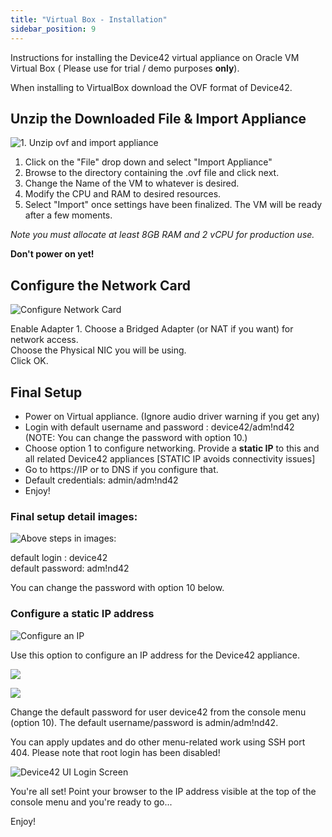 ```yaml
---
title: "Virtual Box - Installation"
sidebar_position: 9
---
```


Instructions for installing the Device42 virtual appliance on Oracle VM Virtual Box ( Please use for trial / demo purposes **only**).

When installing to VirtualBox download the OVF format of Device42.

## Unzip the Downloaded File & Import Appliance

![1. Unzip ovf and import appliance](/assets/images/import-appliance.png)

1. Click on the "File" drop down and select "Import Appliance"
2. Browse to the directory containing the .ovf file and click next.
3. Change the Name of the VM to whatever is desired.
4. Modify the CPU and RAM to desired resources.
5. Select "Import" once settings have been finalized. The VM will be ready after a few moments.

_Note you must allocate at least 8GB RAM and 2 vCPU for production use._

**Don't power on yet!**

## Configure the Network Card

![Configure Network Card](/assets/images/wpid6136-Configure_Network_Card.png)

Enable Adapter 1. 
Choose a Bridged Adapter (or NAT if you want) for network access.  
Choose the Physical NIC you will be using.  
Click OK.

## Final Setup

- Power on Virtual appliance. (Ignore audio driver warning if you get any)
- Login with default username and password : device42/adm!nd42 (NOTE: You can change the password with option 10.)
- Choose option 1 to configure networking. Provide a **static IP** to this and all related Device42 appliances \[STATIC IP avoids connectivity issues\]
- Go to https://IP or to DNS if you configure that.
- Default credentials: admin/adm!nd42
- Enjoy!

### Final setup detail images:

![Above steps in images:](/assets/images/wpid6140-media_1418268487332.png)

default login : device42  
default password: adm!nd42  

You can change the password with option 10 below.

### Configure a static IP address

![Configure an IP](/assets/images/wpid6137-media_1338939598543.png)

Use this option to configure an IP address for the Device42 appliance.

![](/assets/images/wpid6141-media_1424640298539.png)

![](/assets/images/wpid6138-media_1338939645773.png)

Change the default password for user device42 from the console menu (option 10). The default username/password is admin/adm!nd42.

You can apply updates and do other menu-related work using SSH port 404. Please note that root login has been disabled!

![Device42 UI Login Screen](/assets/images/d42_UI-LOGIN_SCREEN.png)

You're all set! Point your browser to the IP address visible at the top of the console menu and you're ready to go...

Enjoy!
